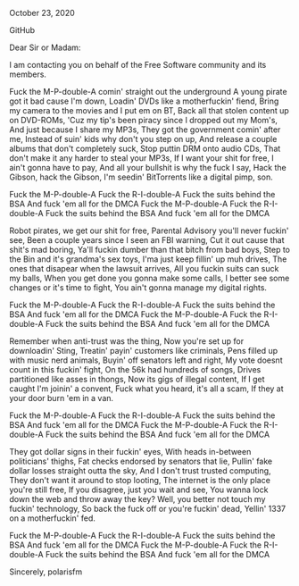 October 23, 2020

GitHub

Dear Sir or Madam:

I am contacting you on behalf of the Free Software community and its members.

Fuck the M-P-double-A comin' straight out the underground
A young pirate got it bad cause I'm down,
Loadin' DVDs like a motherfuckin' fiend,
Bring my camera to the movies and I put em on BT,
Back all that stolen content up on DVD-ROMs,
'Cuz my tip's been piracy since I dropped out my Mom's,
And just because I share my MP3s,
They got the government comin' after me,
Instead of suin' kids why don't you step on up,
And release a couple albums that don't completely suck,
Stop puttin DRM onto audio CDs,
That don't make it any harder to steal your MP3s,
If I want your shit for free, I ain't gonna have to pay,
And all your bullshit is why the fuck I say,
Hack the Gibson, hack the Gibson,
I'm seedin' BitTorrents like a digital pimp, son.

Fuck the M-P-double-A
Fuck the R-I-double-A
Fuck the suits behind the BSA
And fuck 'em all for the DMCA
Fuck the M-P-double-A
Fuck the R-I-double-A
Fuck the suits behind the BSA
And fuck 'em all for the DMCA

Robot pirates, we get our shit for free,
Parental Advisory you'll never fuckin' see,
Been a couple years since I seen an FBI warning,
Cut it out cause that shit's mad boring,
Ya'll fuckin dumber than that bitch from bad boys,
Step to the Bin and it's grandma's sex toys,
I'ma just keep fillin' up muh drives,
The ones that disapear when the lawsuit arrives,
All you fuckin suits can suck my balls,
When you get done you gonna make some calls,
I better see some changes or it's time to fight,
You ain't gonna manage my digital rights.

Fuck the M-P-double-A
Fuck the R-I-double-A
Fuck the suits behind the BSA
And fuck 'em all for the DMCA
Fuck the M-P-double-A
Fuck the R-I-double-A
Fuck the suits behind the BSA
And fuck 'em all for the DMCA

Remember when anti-trust was the thing,
Now you're set up for downloadin' Sting,
Treatin' payin' customers like criminals,
Pens filled up with music nerd animals,
Buyin' off senators left and right,
My vote doesnt count in this fuckin' fight,
On the 56k had hundreds of songs,
Drives partitioned like asses in thongs,
Now its gigs of illegal content,
If I get caught I'm joinin' a convent,
Fuck what you heard, it's all a scam,
If they at your door burn 'em in a van.

Fuck the M-P-double-A
Fuck the R-I-double-A
Fuck the suits behind the BSA
And fuck 'em all for the DMCA
Fuck the M-P-double-A
Fuck the R-I-double-A
Fuck the suits behind the BSA
And fuck 'em all for the DMCA

They got dollar signs in their fuckin' eyes,
With heads in-between politicians' thighs,
Fat checks endorsed by senators that lie,
Pullin' fake dollar losses straight outta the sky,
And I don't trust trusted computing,
They don't want it around to stop looting,
The internet is the only place you're still free,
If you disagree, just you wait and see,
You wanna lock down the web and throw away the key?
Well, you better not touch my fuckin' technology,
So back the fuck off or you're fuckin' dead,
Yellin' 1337 on a motherfuckin' fed.

Fuck the M-P-double-A
Fuck the R-I-double-A
Fuck the suits behind the BSA
And fuck 'em all for the DMCA
Fuck the M-P-double-A
Fuck the R-I-double-A
Fuck the suits behind the BSA
And fuck 'em all for the DMCA

Sincerely,
polarisfm
